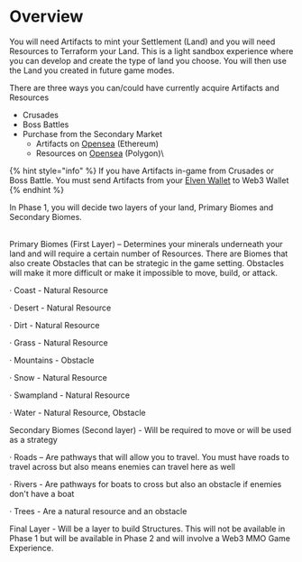 # Overview

You will need Artifacts to mint your Settlement (Land) and you will need Resources to Terraform your Land.  This is a light sandbox experience where you can develop and create the type of land you choose.  You will then use the Land you created in future game modes.



There are three ways you can/could have currently acquire Artifacts and Resources

* Crusades
* Boss Battles
* Purchase from the Secondary Market
  * Artifacts on [Opensea](https://opensea.io/collection/ethernalelves-artifacts) (Ethereum)
  * Resources on [Opensea](https://opensea.io/collection/ethernalelves-loot) (Polygon)\




{% hint style="info" %}
If you have Artifacts in-game from Crusades or Boss Battle.  You must send Artifacts from your [Elven Wallet](../economy/the-elven-wallet.md#withdraw-to-wallet) to Web3 Wallet
{% endhint %}

In Phase 1, you will decide two layers of your land, Primary Biomes and Secondary Biomes.

\
Primary Biomes (First Layer)  –  Determines your minerals underneath your land and will require a certain number of Resources.  There are Biomes that also create Obstacles that can be strategic in the game setting.  Obstacles will make it more difficult or make it impossible to move, build, or attack.

·       Coast - Natural Resource

·       Desert - Natural Resource

·       Dirt - Natural Resource

·       Grass - Natural Resource

·       Mountains - Obstacle

·       Snow - Natural Resource

·       Swampland - Natural Resource

·       Water - Natural Resource, Obstacle

&#x20;

Secondary Biomes (Second layer) - Will be required to move or will be used as a strategy

·       Roads –  Are pathways that will allow you to travel.  You must have roads to travel across but also means enemies can travel here as well

·       Rivers - Are pathways for boats to cross but also an obstacle if enemies don't have a boat

·       Trees - Are a natural resource and an obstacle&#x20;

Final Layer - Will be a layer to build Structures.  This will not be available in Phase 1 but will be available in Phase 2 and will involve a Web3 MMO Game Experience.

